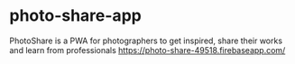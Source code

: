 # photo-share-app
PhotoShare is a PWA for photographers to get inspired, share their works and learn from professionals https://photo-share-49518.firebaseapp.com/ 
